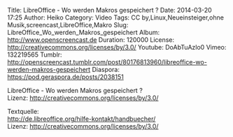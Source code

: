 Title: LibreOffice - Wo werden Makros gespeichert ?
Date: 2014-03-20 17:25
Author: Heiko
Category: Video
Tags: CC by,Linux,Neueinsteiger,ohne Musik,screencast,LibreOffice,Makro
Slug: LibreOffice_Wo_werden_Makros_gespeichert
Album: http://www.openscreencast.de
Duration: 120000
License: http://creativecommons.org/licenses/by/3.0/
Youtube: DoAbTuAzlo0
Vimeo: 132219565
Tumblr: http://openscreencast.tumblr.com/post/80176813960/libreoffice-wo-werden-makros-gespeichert
Diaspora: https://pod.geraspora.de/posts/2038151

LibreOffice - Wo werden Makros gespeichert ?  
Lizenz: <http://creativecommons.org/licenses/by/3.0/>  
  
Textquelle:  
<http://de.libreoffice.org/hilfe-kontakt/handbuecher/>  
Lizenz: <http://creativecommons.org/licenses/by/3.0/>

